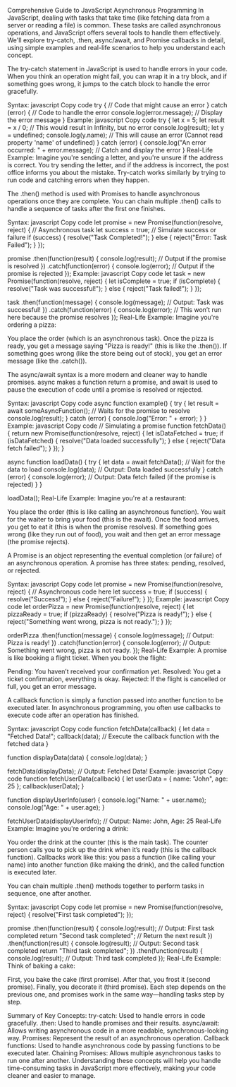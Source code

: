 Comprehensive Guide to JavaScript Asynchronous Programming
In JavaScript, dealing with tasks that take time (like fetching data from a server or reading a file) is common. These tasks are called asynchronous operations, and JavaScript offers several tools to handle them effectively. We'll explore try-catch, .then, async/await, and Promise callbacks in detail, using simple examples and real-life scenarios to help you understand each concept.

<!-- 1. =========================================== Try-Catch: Handling Errors  ===========================================-->
The try-catch statement in JavaScript is used to handle errors in your code. When you think an operation might fail, you can wrap it in a try block, and if something goes wrong, it jumps to the catch block to handle the error gracefully.

Syntax:
javascript
Copy code
try {
    // Code that might cause an error
} catch (error) {
    // Code to handle the error
    console.log(error.message);  // Display the error message
}
Example:
javascript
Copy code
try {
    let x = 5;
    let result = x / 0;  // This would result in Infinity, but no error
    console.log(result);
    let y = undefined;
    console.log(y.name);  // This will cause an error (Cannot read property 'name' of undefined)
} catch (error) {
    console.log("An error occurred: " + error.message);  // Catch and display the error
}
Real-Life Example:
Imagine you're sending a letter, and you're unsure if the address is correct. You try sending the letter, and if the address is incorrect, the post office informs you about the mistake. Try-catch works similarly by trying to run code and catching errors when they happen.

<!-- 2. =========================================== .then: Chaining Promises =========================================== -->
The .then() method is used with Promises to handle asynchronous operations once they are complete. You can chain multiple .then() calls to handle a sequence of tasks after the first one finishes.

Syntax:
javascript
Copy code
let promise = new Promise(function(resolve, reject) {
    // Asynchronous task
    let success = true;  // Simulate success or failure
    if (success) {
        resolve("Task Completed!");
    } else {
        reject("Error: Task Failed");
    }
});

promise
    .then(function(result) {
        console.log(result);  // Output if the promise is resolved
    })
    .catch(function(error) {
        console.log(error);   // Output if the promise is rejected
    });
Example:
javascript
Copy code
let task = new Promise(function(resolve, reject) {
    let isComplete = true;
    if (isComplete) {
        resolve("Task was successful!");
    } else {
        reject("Task failed!");
    }
});

task
    .then(function(message) {
        console.log(message);  // Output: Task was successful!
    })
    .catch(function(error) {
        console.log(error);  // This won’t run here because the promise resolves
    });
Real-Life Example:
Imagine you're ordering a pizza:

You place the order (which is an asynchronous task).
Once the pizza is ready, you get a message saying "Pizza is ready!" (this is like the .then()).
If something goes wrong (like the store being out of stock), you get an error message (like the .catch()).

<!-- 3.=========================================== Async/Await: Cleaner Code for Asynchronous Operations =========================================== -->
The async/await syntax is a more modern and cleaner way to handle promises. async makes a function return a promise, and await is used to pause the execution of code until a promise is resolved or rejected.

Syntax:
javascript
Copy code
async function example() {
    try {
        let result = await someAsyncFunction();  // Waits for the promise to resolve
        console.log(result);
    } catch (error) {
        console.log("Error: " + error);
    }
}
Example:
javascript
Copy code
// Simulating a promise
function fetchData() {
    return new Promise(function(resolve, reject) {
        let isDataFetched = true;
        if (isDataFetched) {
            resolve("Data loaded successfully");
        } else {
            reject("Data fetch failed");
        }
    });
}

async function loadData() {
    try {
        let data = await fetchData();  // Wait for the data to load
        console.log(data);  // Output: Data loaded successfully
    } catch (error) {
        console.log(error);  // Output: Data fetch failed (if the promise is rejected)
    }
}

loadData();
Real-Life Example:
Imagine you're at a restaurant:

You place the order (this is like calling an asynchronous function).
You wait for the waiter to bring your food (this is the await).
Once the food arrives, you get to eat it (this is when the promise resolves).
If something goes wrong (like they run out of food), you wait and then get an error message (the promise rejects).

<!-- 4.=========================================== Promises: Representing Asynchronous Results =========================================== -->
A Promise is an object representing the eventual completion (or failure) of an asynchronous operation. A promise has three states: pending, resolved, or rejected.

Syntax:
javascript
Copy code
let promise = new Promise(function(resolve, reject) {
    // Asynchronous code here
    let success = true;
    if (success) {
        resolve("Success!");
    } else {
        reject("Failure!");
    }
});
Example:
javascript
Copy code
let orderPizza = new Promise(function(resolve, reject) {
    let pizzaReady = true;
    if (pizzaReady) {
        resolve("Pizza is ready!");
    } else {
        reject("Something went wrong, pizza is not ready.");
    }
});

orderPizza
    .then(function(message) {
        console.log(message);  // Output: Pizza is ready!
    })
    .catch(function(error) {
        console.log(error);  // Output: Something went wrong, pizza is not ready.
    });
Real-Life Example:
A promise is like booking a flight ticket. When you book the flight:

Pending: You haven’t received your confirmation yet.
Resolved: You get a ticket confirmation, everything is okay.
Rejected: If the flight is cancelled or full, you get an error message.

<!-- 5.=========================================== Callback Functions: Handling Asynchronous Code =========================================== -->
A callback function is simply a function passed into another function to be executed later. In asynchronous programming, you often use callbacks to execute code after an operation has finished.

Syntax:
javascript
Copy code
function fetchData(callback) {
    let data = "Fetched Data!";
    callback(data);  // Execute the callback function with the fetched data
}

function displayData(data) {
    console.log(data);
}

fetchData(displayData);  // Output: Fetched Data!
Example:
javascript
Copy code
function fetchUserData(callback) {
    let userData = { name: "John", age: 25 };
    callback(userData);
}

function displayUserInfo(user) {
    console.log("Name: " + user.name);
    console.log("Age: " + user.age);
}

fetchUserData(displayUserInfo);  // Output: Name: John, Age: 25
Real-Life Example:
Imagine you're ordering a drink:

You order the drink at the counter (this is the main task).
The counter person calls you to pick up the drink when it’s ready (this is the callback function).
Callbacks work like this: you pass a function (like calling your name) into another function (like making the drink), and the called function is executed later.

<!-- 6. =========================================== Chaining Multiple Promises =========================================== -->
You can chain multiple .then() methods together to perform tasks in sequence, one after another.

Syntax:
javascript
Copy code
let promise = new Promise(function(resolve, reject) {
    resolve("First task completed");
});

promise
    .then(function(result) {
        console.log(result);  // Output: First task completed
        return "Second task completed";  // Return the next result
    })
    .then(function(result) {
        console.log(result);  // Output: Second task completed
        return "Third task completed";
    })
    .then(function(result) {
        console.log(result);  // Output: Third task completed
    });
Real-Life Example:
Think of baking a cake:

First, you bake the cake (first promise).
After that, you frost it (second promise).
Finally, you decorate it (third promise).
Each step depends on the previous one, and promises work in the same way—handling tasks step by step.

Summary of Key Concepts:
try-catch: Used to handle errors in code gracefully.
.then: Used to handle promises and their results.
async/await: Allows writing asynchronous code in a more readable, synchronous-looking way.
Promises: Represent the result of an asynchronous operation.
Callback functions: Used to handle asynchronous code by passing functions to be executed later.
Chaining Promises: Allows multiple asynchronous tasks to run one after another.
Understanding these concepts will help you handle time-consuming tasks in JavaScript more effectively, making your code cleaner and easier to manage.